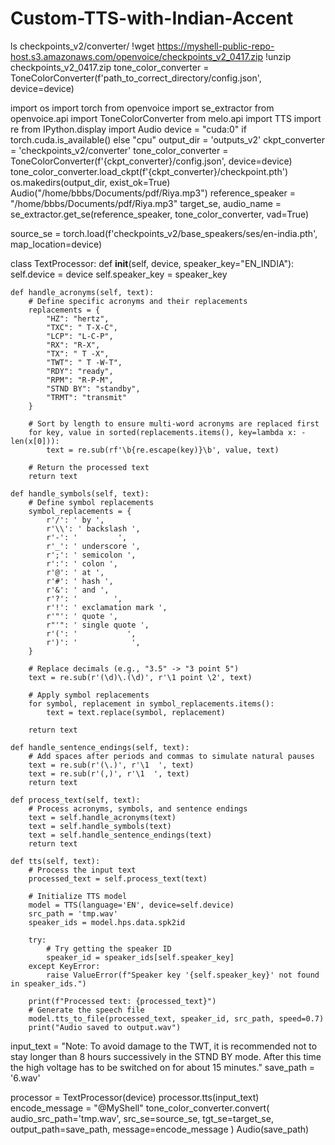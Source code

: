 # Custom-TTS-with-Indian-Accent


ls checkpoints_v2/converter/
!wget https://myshell-public-repo-host.s3.amazonaws.com/openvoice/checkpoints_v2_0417.zip
!unzip checkpoints_v2_0417.zip
tone_color_converter = ToneColorConverter(f'path_to_correct_directory/config.json', device=device)

import os
import torch
from openvoice import se_extractor
from openvoice.api import ToneColorConverter
from melo.api import TTS
import re
from IPython.display import Audio
device = "cuda:0" if torch.cuda.is_available() else "cpu"
output_dir = 'outputs_v2'
ckpt_converter = 'checkpoints_v2/converter'
tone_color_converter = ToneColorConverter(f'{ckpt_converter}/config.json', device=device)
tone_color_converter.load_ckpt(f'{ckpt_converter}/checkpoint.pth')
os.makedirs(output_dir, exist_ok=True)
Audio("/home/bbbs/Documents/pdf/Riya.mp3")
reference_speaker = "/home/bbbs/Documents/pdf/Riya.mp3"
target_se, audio_name = se_extractor.get_se(reference_speaker, tone_color_converter, vad=True)

source_se = torch.load(f'checkpoints_v2/base_speakers/ses/en-india.pth', map_location=device)



class TextProcessor:
    def __init__(self, device, speaker_key="EN_INDIA"):
        self.device = device
        self.speaker_key = speaker_key

    def handle_acronyms(self, text):
        # Define specific acronyms and their replacements
        replacements = {
            "HZ": "hertz",
            "TXC": " T-X-C",
            "LCP": "L-C-P",
            "RX": "R-X",
            "TX": " T -X",
            "TWT": " T -W-T",
            "RDY": "ready",
            "RPM": "R-P-M",
            "STND BY": "standby",
            "TRMT": "transmit"
        }

        # Sort by length to ensure multi-word acronyms are replaced first
        for key, value in sorted(replacements.items(), key=lambda x: -len(x[0])):
            text = re.sub(rf'\b{re.escape(key)}\b', value, text)

        # Return the processed text
        return text

    def handle_symbols(self, text):
        # Define symbol replacements
        symbol_replacements = {
            r'/': ' by ',
            r'\\': ' backslash ',
            r'-': '         ',
            r'_': ' underscore ',
            r';': ' semicolon ',
            r':': ' colon ',
            r'@': ' at ',
            r'#': ' hash ',
            r'&': ' and ',
            r'?': '        ',
            r'!': ' exclamation mark ',
            r'"': ' quote ',
            r"'": ' single quote ',
            r'(': '           ',
            r')': '            ',
        }

        # Replace decimals (e.g., "3.5" -> "3 point 5")
        text = re.sub(r'(\d)\.(\d)', r'\1 point \2', text)

        # Apply symbol replacements
        for symbol, replacement in symbol_replacements.items():
            text = text.replace(symbol, replacement)

        return text

    def handle_sentence_endings(self, text):
        # Add spaces after periods and commas to simulate natural pauses
        text = re.sub(r'(\.)', r'\1  ', text)
        text = re.sub(r'(,)', r'\1  ', text)
        return text

    def process_text(self, text):
        # Process acronyms, symbols, and sentence endings
        text = self.handle_acronyms(text)
        text = self.handle_symbols(text)
        text = self.handle_sentence_endings(text)
        return text

    def tts(self, text):
        # Process the input text
        processed_text = self.process_text(text)

        # Initialize TTS model
        model = TTS(language='EN', device=self.device)
        src_path = 'tmp.wav'
        speaker_ids = model.hps.data.spk2id

        try:
            # Try getting the speaker ID
            speaker_id = speaker_ids[self.speaker_key]
        except KeyError:
            raise ValueError(f"Speaker key '{self.speaker_key}' not found in speaker_ids.")

        print(f"Processed text: {processed_text}")
        # Generate the speech file
        model.tts_to_file(processed_text, speaker_id, src_path, speed=0.7)
        print("Audio saved to output.wav")

input_text = "Note: To avoid damage to the TWT, it is recommended not to stay longer than 8 hours successively in the STND BY mode. After this time the high voltage has to be switched on for about 15 minutes."
save_path = '6.wav'

processor = TextProcessor(device)
processor.tts(input_text)
encode_message = "@MyShell"
tone_color_converter.convert(
    audio_src_path='tmp.wav',
    src_se=source_se,
    tgt_se=target_se,
    output_path=save_path,
    message=encode_message
)
Audio(save_path)



